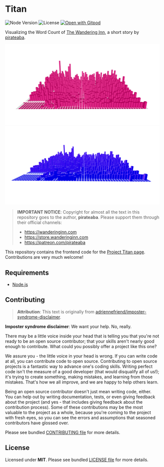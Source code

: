 # Titan

![Node Version](https://img.shields.io/badge/node-v18.14.2-black)
![License](https://img.shields.io/badge/license-MIT-blue)
[![Open with Gitpod](https://img.shields.io/badge/Open%20with-Gitpod-908a85?logo=gitpod)](https://gitpod.io/#https://github.com/wandering-inndex/titan)

Visualizing the Word Count of [The Wandering Inn](https://wanderinginn.com/), a short story by [pirateaba](https://patreon.com/pirateaba).

![The Wandering Inndex Logo](./public/ogp.png)
![Screenshot of Word Count](./public/screenshot.png)

> **IMPORTANT NOTICE**: Copyright for almost all the text in this repository goes to the author, **pirateaba**. Please support them through their official channels:
>
> - https://wanderinginn.com
> - https://store.wanderinginn.com
> - https://patreon.com/pirateaba

This repository contains the frontend code for the [Project Titan page](https://titan.inndex.omg.lol). Contributions are very much welcome!

## Requirements

- [Node.js](https://nodejs.org/)

## Contributing

> **Attribution**: This text is originally from [adriennefriend/imposter-syndrome-disclaimer](https://github.com/adriennefriend/imposter-syndrome-disclaimer).

**Imposter syndrome disclaimer**: We want your help. No, really.

There may be a little voice inside your head that is telling you that you're not ready to be an open source contributor; that your skills aren't nearly good enough to contribute. What could you possibly offer a project like this one?

We assure you - the little voice in your head is wrong. If you can write code at all, you can contribute code to open source. Contributing to open source projects is a fantastic way to advance one's coding skills. Writing perfect code isn't the measure of a good developer (that would disqualify all of us!); it's trying to create something, making mistakes, and learning from those mistakes. That's how we all improve, and we are happy to help others learn.

Being an open source contributor doesn't just mean writing code, either. You can help out by writing documentation, tests, or even giving feedback about the project (and yes - that includes giving feedback about the contribution process). Some of these contributions may be the most valuable to the project as a whole, because you're coming to the project with fresh eyes, so you can see the errors and assumptions that seasoned contributors have glossed over.

Please see bundled [CONTRIBUTING file](./CONTRIBUTING.md) for more details.

## License

Licensed under **MIT**. Please see bundled [LICENSE file](./LICENSE.md) for more details.
